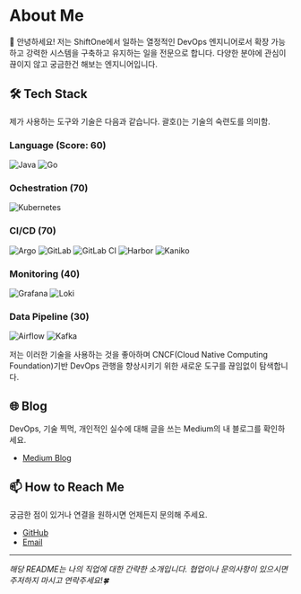 # About Me

👋 안녕하세요! 저는 ShiftOne에서 일하는 열정적인 DevOps 엔지니어로서 확장 가능하고 강력한 시스템을 구축하고 유지하는 일을 전문으로 합니다. 다양한 분야에 관심이 끊이지 않고 궁금한건 해보는 엔지니어입니다.

## 🛠 Tech Stack

제가 사용하는 도구와 기술은 다음과 같습니다. 괄호()는 기술의 숙련도를 의미함.

### Language (Score: 60)
![Java](https://img.shields.io/badge/-Java-007396?style=for-the-badge&logo=java&logoColor=white)
![Go](https://img.shields.io/badge/-Go-00ADD8?style=for-the-badge&logo=go&logoColor=white)

### Ochestration (70)
![Kubernetes](https://img.shields.io/badge/-Kubernetes-326CE5?style=for-the-badge&logo=kubernetes&logoColor=white)

### CI/CD (70)
![Argo](https://img.shields.io/badge/-Argo-4A4A55?style=for-the-badge&logo=argo&logoColor=white)
![GitLab](https://img.shields.io/badge/-GitLab-FCA121?style=for-the-badge&logo=gitlab&logoColor=white)
![GitLab CI](https://img.shields.io/badge/-GitLab%20CI-FCA121?style=for-the-badge&logo=gitlab&logoColor=white)
![Harbor](https://img.shields.io/badge/-Harbor-34A5DA?style=for-the-badge&logo=harbor&logoColor=white)
![Kaniko](https://img.shields.io/badge/-Kaniko-34A5DA?style=for-the-badge&logo=kaniko&logoColor=white)

### Monitoring (40)
![Grafana](https://img.shields.io/badge/-Grafana-F46800?style=for-the-badge&logo=grafana&logoColor=white)
![Loki](https://img.shields.io/badge/-Loki-FFCA28?style=for-the-badge&logo=grafana&logoColor=black)

### Data Pipeline (30)
![Airflow](https://img.shields.io/badge/-Airflow-017CEE?style=for-the-badge&logo=apache-airflow&logoColor=white)
![Kafka](https://img.shields.io/badge/-Kafka-231F20?style=for-the-badge&logo=apache-kafka&logoColor=white)

저는 이러한 기술을 사용하는 것을 좋아하며 CNCF(Cloud Native Computing Foundation)기반 DevOps 관행을 향상시키기 위한 새로운 도구를 끊임없이 탐색합니다.

## 🌐 Blog

DevOps, 기술 찍먹, 개인적인 실수에 대해 글을 쓰는 Medium의 내 블로그를 확인하세요.

- [Medium Blog](https://medium.com/@tlsrid1119)

<!-- Add your Medium Blog URL in place of '#' -->

## 📫 How to Reach Me

궁금한 점이 있거나 연결을 원하시면 언제든지 문의해 주세요.

- [GitHub](#)
- [Email](gsshin:tlsrid1119@gmail.com)

<!-- You can add your actual LinkedIn, GitHub, and Email links where the '#' is placed -->

---

*해당 README는 나의 직업에 대한 간략한 소개입니다. 협업이나 문의사항이 있으시면 주저하지 마시고 연락주세요!🍀*
